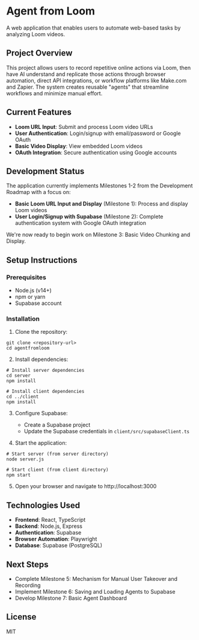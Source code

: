 # Agent from Loom

A web application that enables users to automate web-based tasks by analyzing Loom videos.

## Project Overview

This project allows users to record repetitive online actions via Loom, then have AI understand and replicate those actions through browser automation, direct API integrations, or workflow platforms like Make.com and Zapier. The system creates reusable "agents" that streamline workflows and minimize manual effort.

## Current Features

- **Loom URL Input**: Submit and process Loom video URLs
- **User Authentication**: Login/signup with email/password or Google OAuth
- **Basic Video Display**: View embedded Loom videos
- **OAuth Integration**: Secure authentication using Google accounts

## Development Status

The application currently implements Milestones 1-2 from the Development Roadmap with a focus on:

- **Basic Loom URL Input and Display** (Milestone 1): Process and display Loom videos
- **User Login/Signup with Supabase** (Milestone 2): Complete authentication system with Google OAuth integration

We're now ready to begin work on Milestone 3: Basic Video Chunking and Display.

## Setup Instructions

### Prerequisites
- Node.js (v14+)
- npm or yarn
- Supabase account

### Installation

1. Clone the repository:
```
git clone <repository-url>
cd agentfromloom
```

2. Install dependencies:
```
# Install server dependencies
cd server
npm install

# Install client dependencies
cd ../client
npm install
```

3. Configure Supabase:
   - Create a Supabase project
   - Update the Supabase credentials in `client/src/supabaseClient.ts`

4. Start the application:
```
# Start server (from server directory)
node server.js

# Start client (from client directory)
npm start
```

5. Open your browser and navigate to http://localhost:3000

## Technologies Used

- **Frontend**: React, TypeScript
- **Backend**: Node.js, Express
- **Authentication**: Supabase
- **Browser Automation**: Playwright
- **Database**: Supabase (PostgreSQL)

## Next Steps

- Complete Milestone 5: Mechanism for Manual User Takeover and Recording
- Implement Milestone 6: Saving and Loading Agents to Supabase
- Develop Milestone 7: Basic Agent Dashboard

## License

MIT